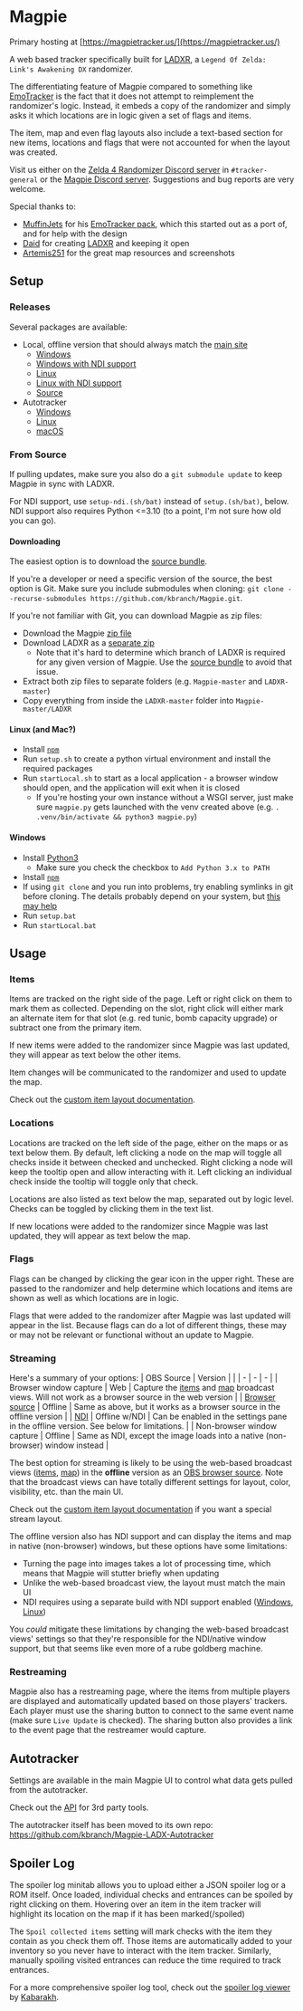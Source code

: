 # Magpie
Primary hosting at [https://magpietracker.us/](https://magpietracker.us/)

A web based tracker specifically built for [LADXR](https://github.com/daid/LADXR), a `Legend Of Zelda: Link's Awakening DX` randomizer.

The differentiating feature of Magpie compared to something like [EmoTracker](https://emotracker.net/) is the fact that it does not attempt to reimplement the randomizer's logic. Instead, it embeds a copy of the randomizer and simply asks it which locations are in logic given a set of flags and items.

The item, map and even flag layouts also include a text-based section for new items, locations and flags that were not accounted for when the layout was created.

Visit us either on the [Zelda 4 Randomizer Discord server](https://discord.gg/QhAKagk84e) in `#tracker-general` or the [Magpie Discord server](https://discord.gg/YYSXW2HvT4). Suggestions and bug reports are very welcome.

Special thanks to:
 - [MuffinJets](https://twitter.com/muffinjets_) for his [EmoTracker pack](https://github.com/muffinjets/ladx_maptracker_muffinjets_wolfman2000), which this started out as a port of, and for help with the design
 - [Daid](https://github.com/daid) for creating [LADXR](https://daid.github.io/LADXR/) and keeping it open
 - [Artemis251](http://artemis251.fobby.net/zelda/index.php) for the great map resources and screenshots

## Setup
### Releases
Several packages are available:
- Local, offline version that should always match the [main site](https://magpietracker.us/)
  - [Windows](https://magpietracker.us/static/builds/magpie-local.zip)
  - [Windows with NDI support](https://magpietracker.us/static/builds/magpie-local-ndi.zip)
  - [Linux](https://magpietracker.us/static/builds/magpie-local-linux.zip)
  - [Linux with NDI support](https://magpietracker.us/static/builds/magpie-local-linux-ndi.zip)
  - [Source](https://magpietracker.us/static/builds/magpie-source.zip)
- Autotracker
  - [Windows](https://magpietracker.us/static/builds/magpie-autotracker.exe)
  - [Linux](https://magpietracker.us/static/builds/magpie-autotracker-linux)
  - [macOS](https://magpietracker.us/static/builds/magpie-autotracker-macos)

### From Source

If pulling updates, make sure you also do a `git submodule update` to keep Magpie in sync with LADXR.

For NDI support, use `setup-ndi.(sh/bat)` instead of `setup.(sh/bat)`, below. NDI support also requires Python <=3.10 (to a point, I'm not sure how old you can go).

#### Downloading
The easiest option is to download the [source bundle](https://magpietracker.us/static/builds/magpie-source.zip).

If you're a developer or need a specific version of the source, the best option is Git. Make sure you include submodules when cloning: `git clone --recurse-submodules https://github.com/kbranch/Magpie.git`.

If you're not familiar with Git, you can download Magpie as zip files:
 - Download the Magpie [zip file](https://github.com/kbranch/Magpie/archive/refs/heads/master.zip)
 - Download LADXR as a [separate zip](https://github.com/kbranch/LADXR/archive/refs/heads/master.zip)
   - Note that it's hard to determine which branch of LADXR is required for any given version of Magpie. Use the [source bundle](https://magpietracker.us/static/builds/magpie-source.zip) to avoid that issue.
 - Extract both zip files to separate folders (e.g. `Magpie-master` and `LADXR-master`)
 - Copy everything from inside the `LADXR-master` folder into `Magpie-master/LADXR`

#### Linux (and Mac?)
 - Install [`npm`](https://docs.npmjs.com/downloading-and-installing-node-js-and-npm#linux-or-other-operating-systems-node-installers)
 - Run `setup.sh` to create a python virtual environment and install the required packages
 - Run `startLocal.sh` to start as a local application - a browser window should open, and the application will exit when it is closed
   - If you're hosting your own instance without a WSGI server, just make sure `magpie.py` gets launched with the venv created above (e.g. `. .venv/bin/activate && python3 magpie.py`)
 
#### Windows
 - Install [Python3](https://www.python.org/downloads/)
   - Make sure you check the checkbox to `Add Python 3.x to PATH`
 - Install [`npm`](https://nodejs.org/en/download/prebuilt-installer)
 - If using `git clone` and you run into problems, try enabling symlinks in git before cloning. The details probably depend on your system, but [this may help](https://stackoverflow.com/a/59761201)
 - Run `setup.bat`
 - Run `startLocal.bat`

## Usage
### Items
Items are tracked on the right side of the page. Left or right click on them to mark them as collected. Depending on the slot, right click will either mark an alternate item for that slot (e.g. red tunic, bomb capacity upgrade) or subtract one from the primary item.

If new items were added to the randomizer since Magpie was last updated, they will appear as text below the other items.

Item changes will be communicated to the randomizer and used to update the map.

Check out the [custom item layout documentation](/CustomItemLayouts.md).

### Locations
Locations are tracked on the left side of the page, either on the maps or as text below them. By default, left clicking a node on the map will toggle all checks inside it between checked and unchecked. Right clicking a node will keep the tooltip open and allow interacting with it. Left clicking an individual check inside the tooltip will toggle only that check.

Locations are also listed as text below the map, separated out by logic level. Checks can be toggled by clicking them in the text list.

If new locations were added to the randomizer since Magpie was last updated, they will appear as text below the map.

### Flags
Flags can be changed by clicking the gear icon in the upper right. These are passed to the randomizer and help determine which locations and items are shown as well as which locations are in logic.

Flags that were added to the randomizer after Magpie was last updated will appear in the list. Because flags can do a lot of different things, these may or may not be relevant or functional without an update to Magpie.

### Streaming
Here's a summary of your options:
| OBS Source | Version |   |
| - | - | - |
| Browser window capture | Web | Capture the [items](https://magpietracker.us/itemsBroadcast) and [map](https://magpietracker.us/mapBroadcast) broadcast views. Will not work as a browser source in the web version |
| [Browser source](https://obsproject.com/kb/browser-source) | Offline | Same as above, but it works as a browser source in the offline version |
| [NDI](https://obsproject.com/forum/resources/obs-ndi-newtek-ndi%E2%84%A2-integration-into-obs-studio.528/) | Offline w/NDI | Can be enabled in the settings pane in the offline version. See below for limitations. |
| Non-browser window capture | Offline | Same as NDI, except the image loads into a native (non-browser) window instead |

The best option for streaming is likely to be using the web-based broadcast views ([items](https://magpietracker.us/itemsBroadcast), [map](https://magpietracker.us/mapBroadcast)) in the **offline** version as an [OBS browser source](https://obsproject.com/kb/browser-source). Note that the broadcast views can have totally different settings for layout, color, visibility, etc. than the main UI.

Check out the [custom item layout documentation](/CustomItemLayouts.md) if you want a special stream layout.

The offline version also has NDI support and can display the items and map in native (non-browser) windows, but these options have some limitations:
 - Turning the page into images takes a lot of processing time, which means that Magpie will stutter briefly when updating
 - Unlike the web-based broadcast view, the layout must match the main UI
 - NDI requires using a separate build with NDI support enabled ([Windows](https://magpietracker.us/static/builds/magpie-local-ndi.zip), [Linux](https://magpietracker.us/static/builds/magpie-local-linux-ndi.zip))

You *could* mitigate these limitations by changing the web-based broadcast views' settings so that they're responsible for the NDI/native window support, but that seems like even more of a rube goldberg machine.

### Restreaming

Magpie also has a restreaming page, where the items from multiple players are displayed and automatically updated based on those players' trackers. Each player must use the sharing button to connect to the same event name (make sure `Live Update` is checked). The sharing button also provides a link to the event page that the restreamer would capture.

## Autotracker
Settings are available in the main Magpie UI to control what data gets pulled from the autotracker.

Check out the [API](https://github.com/kbranch/Magpie/wiki/Autotracker-API) for 3rd party tools.

The autotracker itself has been moved to its own repo: https://github.com/kbranch/Magpie-LADX-Autotracker

## Spoiler Log

The spoiler log minitab allows you to upload either a JSON spoiler log or a ROM itself. Once loaded, individual checks and entrances can be spoiled by right clicking on them. Hovering over an item in the item tracker will highlight its location on the map if it has been marked(/spoiled)
 
The `Spoil collected items` setting will mark checks with the item they contain as you check them off. Those items are automatically added to your inventory so you never have to interact with the item tracker. Similarly, manually spoiling visited entrances can reduce the time required to track entrances.

For a more comprehensive spoiler log tool, check out the [spoiler log viewer](https://kabarakh.github.io/ladxr-spoiler-interface/) by [Kabarakh](https://github.com/kabarakh).
